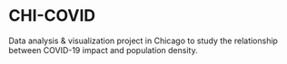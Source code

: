 # CHI-COVID
Data analysis &amp; visualization project in Chicago to study the relationship between COVID-19 impact and population density.
